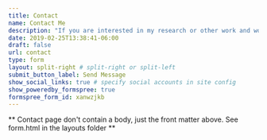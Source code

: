 ```yaml
---
title: Contact
name: Contact Me
description: "If you are interested in my research or other work and would like to contact me please add your contact details and message to the form."
date: 2019-02-25T13:38:41-06:00
draft: false
url: contact
type: form
layout: split-right # split-right or split-left
submit_button_label: Send Message
show_social_links: true # specify social accounts in site config
show_poweredby_formspree: true
formspree_form_id: xanwzjkb
---
```


** Contact page don't contain a body, just the front matter above.
See form.html in the layouts folder **
